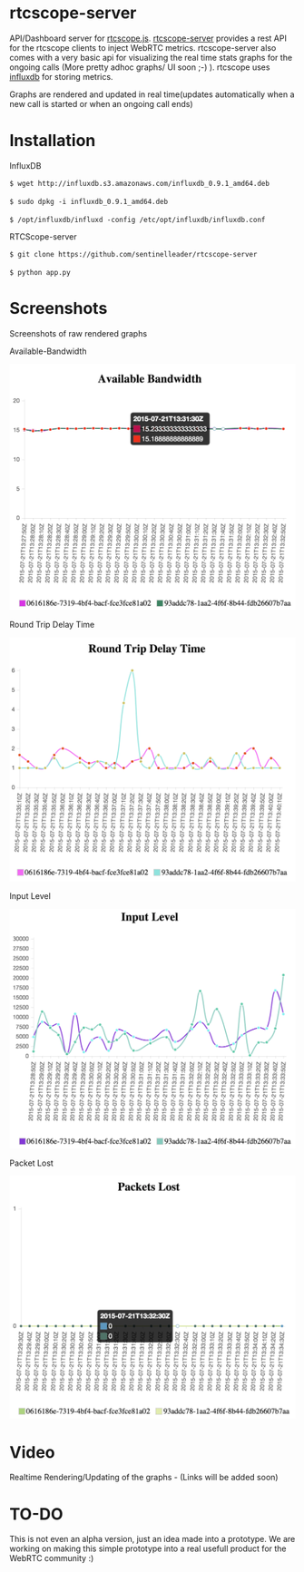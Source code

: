 # rtcscope-server
API/Dashboard server for [rtcscope.js](https://github.com/samirnaik/rtcscope.js). [rtcscope-server](https://github.com/sentinelleader/rtcscope-server) provides a rest API for the rtcscope clients to inject WebRTC metrics. rtcscope-server also comes with a very basic api for visualizing the real time stats graphs for the ongoing calls (More pretty adhoc graphs/ UI soon ;-) ). rtcscope uses [influxdb](influxdb.com) for storing metrics.

Graphs are rendered and updated in real time(updates automatically when a new call is started or when an ongoing call ends)


# Installation

  InfluxDB

	$ wget http://influxdb.s3.amazonaws.com/influxdb_0.9.1_amd64.deb

	$ sudo dpkg -i influxdb_0.9.1_amd64.deb

	$ /opt/influxdb/influxd -config /etc/opt/influxdb/influxdb.conf

  RTCScope-server

	$ git clone https://github.com/sentinelleader/rtcscope-server

	$ python app.py

# Screenshots

Screenshots of raw rendered graphs


Available-Bandwidth

![Alt text](/screenshots/availableBandwidth.png?raw=true "Available Bandwidth")


Round Trip Delay Time

![Alt text](/screenshots/rtt.png?raw=true "Round Trip Delay Time")

	
Input Level

![Alt text](/screenshots/InputLevel.png?raw=true "Input Level")


Packet Lost

![Alt text](/screenshots/PacketLost.png?raw=true "Packet Lost")


# Video


Realtime Rendering/Updating of the graphs - (Links will be added soon)


# TO-DO

  This is not even an alpha version, just an idea made into a prototype. We are working on making this simple prototype into a real usefull product for the WebRTC community :)
